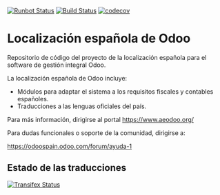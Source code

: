 [![Runbot Status](https://runbot.odoo-community.org/runbot/badge/flat/189/13.0.svg)](https://runbot.odoo-community.org/runbot/repo/github-com-oca-l10n-spain-189)
[![Build Status](https://travis-ci.org/OCA/l10n-spain.svg?branch=13.0)](https://travis-ci.org/OCA/l10n-spain)
[![codecov](https://codecov.io/gh/OCA/l10n-spain/branch/13.0/graph/badge.svg)](https://codecov.io/gh/OCA/l10n-spain)

Localización española de Odoo
=============================

Repositorio de código del proyecto de la localización española para el software
de gestión integral Odoo.

La localización española de Odoo incluye:

* Módulos para adaptar el sistema a los requisitos fiscales y contables
  españoles.
* Traducciones a las lenguas oficiales del país.

Para más información, dirigirse al portal https://www.aeodoo.org/

Para dudas funcionales o soporte de la comunidad, dirigirse a:

https://odoospain.odoo.com/forum/ayuda-1



Estado de las traducciones
--------------------------
[![Transifex Status](https://www.transifex.com/projects/p/OCA-l10n-spain-13-0/chart/image_png)](https://www.transifex.com/projects/p/OCA-l10n-spain-13-0)
